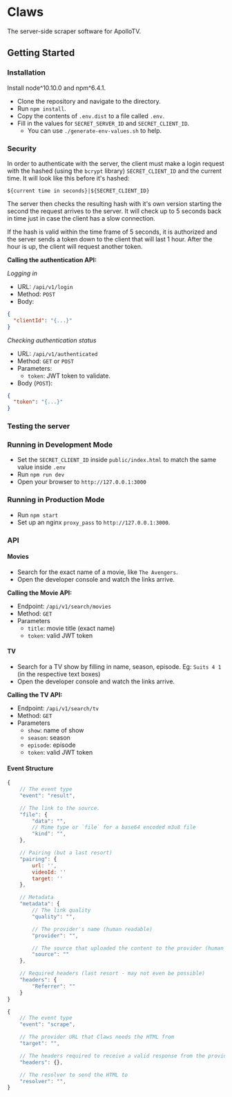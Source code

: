 # Claws
The server-side scraper software for ApolloTV.

## Getting Started

### Installation
Install node^10.10.0 and npm^6.4.1.
- Clone the repository and navigate to the directory.
- Run `npm install`.
- Copy the contents of `.env.dist` to a file called `.env`.
- Fill in the values for `SECRET_SERVER_ID` and `SECRET_CLIENT_ID`.
    - You can use `./generate-env-values.sh` to help.

### Security
In order to authenticate with the server, the client must make a login
request with the hashed (using the `bcrypt` library) `SECRET_CLIENT_ID` and the
current time. It will look like this before it's hashed:

`${current time in seconds}|${SECRET_CLIENT_ID}`

The server then checks the resulting hash with it's own version starting the
second the request arrives to the server. It will check up to 5 seconds back in
time just in case the client has a slow connection.

If the hash is valid within the time frame of 5 seconds, it is authorized and
the server sends a token down to the client that will last 1 hour. After the
hour is up, the client will request another token.

**Calling the authentication API:**

*Logging in*

- URL: `/api/v1/login`
- Method: `POST`
- Body:
```json
{
  "clientId": "{...}"
}
```

*Checking authentication status*
- URL: `/api/v1/authenticated`
- Method: `GET` or `POST`
- Parameters:
    - `token`: JWT token to validate.
- Body (`POST`):
```json
{
  "token": "{...}"
}
```

### Testing the server

### Running in Development Mode
- Set the `SECRET_CLIENT_ID` inside `public/index.html` to match the same value inside `.env`
- Run `npm run dev`
- Open your browser to `http://127.0.0.1:3000`

### Running in Production Mode
- Run `npm start`
- Set up an nginx `proxy_pass` to `http://127.0.0.1:3000`.


### API

#### Movies
- Search for the exact name of a movie, like `The Avengers`.
- Open the developer console and watch the links arrive.

**Calling the Movie API:**
- Endpoint: `/api/v1/search/movies`
- Method: `GET`
- Parameters
    - `title`: movie title (exact name) <br>
    - `token`: valid JWT token


#### TV
- Search for a TV show by filling in name, season, episode. Eg: `Suits 4 1` (in the respective text boxes)
- Open the developer console and watch the links arrive.

**Calling the TV API:**
- Endpoint: `/api/v1/search/tv`
- Method: `GET`
- Parameters
    - `show`: name of show
    - `season`: season
    - `episode`: episode
    - `token`: valid JWT token


#### Event Structure
```javascript
{
    // The event type
    "event": "result",

    // The link to the source.
    "file": {
        "data": "",
        // Mime type or `file` for a base64 encoded m3u8 file
        "kind": "",
    },

    // Pairing (but a last resort)
    "pairing": {
        url: '',
        videoId: ''
        target: ''
    },

    // Metadata
    "metadata": {
        // The link quality
        "quality": "",

        // The provider's name (human readable)
        "provider": "",

        // The source that uploaded the content to the provider (human readable)
        "source": ""
    },

    // Required headers (last resort - may not even be possible)
    "headers": {
        "Referrer": ""
    }
}
```

```javascript
{
    // The event type
    "event": "scrape",

    // The provider URL that Claws needs the HTML from
    "target": "",

    // The headers required to receive a valid response from the provider
    "headers": {},

    // The resolver to send the HTML to
    "resolver": "",
}
```